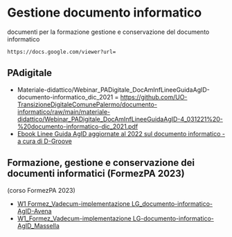 # Gestione documento informatico
documenti per la formazione gestione e conservazione del documento informatico

`https://docs.google.com/viewer?url=`

## PAdigitale

- Materiale-didattico/Webinar_PADigitale_DocAmInfLineeGuidaAgID-documento-informatico_dic_2021 = https://github.com/UO-TransizioneDigitaleComunePalermo/documento-informatico/raw/main/materiale-didattico/Webinar_PADigitale_DocAmInfLineeGuidaAgID-4_031221%20-%20documento-informatico-dic_2021.pdf
- [Ebook Linee Guida AgID aggiornate al 2022 sul documento informatico - a cura di D-Groove](https://f0a1f.img.musvc3.net/static/60116/documenti/1/Ebook-Linee-guida-2022.pdf)


## Formazione, gestione e conservazione dei documenti informatici (FormezPA 2023)
(corso FormezPA 2023)

- [W1 Formez_Vadecum-implementazione LG_documento-informatico-AgID-Avena](https://docs.google.com/viewer?url=https://github.com/UO-TransizioneDigitaleComunePalermo/documento-informatico/raw/main/Corso_FormezPA-LG-formazione-gestione-conservazione-documento-informatico-edizione_2023/materiali-webinar-1_02_2023/W1%20Formez_Vadecum-implementazione%20LG_documento-informatico-AgID-Avena.pdf)
- [W1_Formez_Vadecum-implementazione LG-documento-informatico-AgID_Massella](https://docs.google.com/viewer?url=https://github.com/UO-TransizioneDigitaleComunePalermo/documento-informatico/raw/main/Corso_FormezPA-LG-formazione-gestione-conservazione-documento-informatico-edizione_2023/materiali-webinar-1_02_2023/W1_Formez_Vadecum-implementazione%20LG-documento-informatico-AgID_Massella.pdf)
